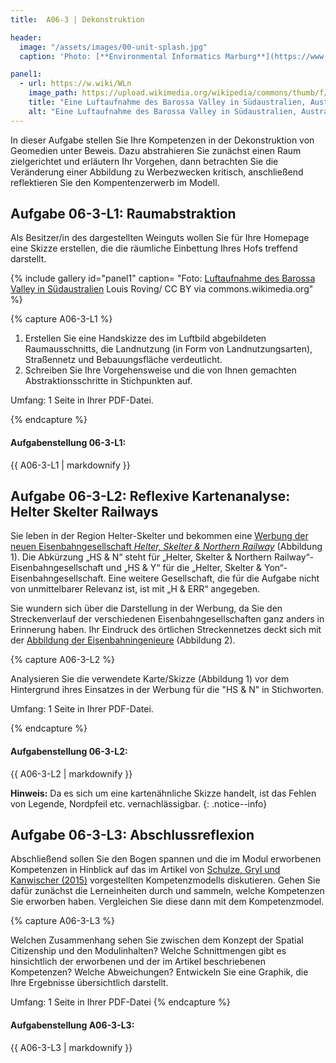 ```yaml
---
title:  A06-3 | Dekonstruktion

header:
  image: "/assets/images/00-unit-splash.jpg"
  caption: 'Photo: [**Environmental Informatics Marburg**](https://www.flickr.com/environmentalinformatics-marburg/)'

panel1:  
  - url: https://w.wiki/WLn
    image_path: https://upload.wikimedia.org/wikipedia/commons/thumb/f/f5/Barossa_Valley_South_Australia.jpg/1024px-Barossa_Valley_South_Australia.jpg
    title: "Eine Luftaufnahme des Barossa Valley in Südaustralien, Australien, [Louis Roving](https://w.wiki/WLo) / CC BY via commons.wikimedia.org"
    alt: "Eine Luftaufnahme des Barossa Valley in Südaustralien, Australien"
---
```


In dieser Aufgabe stellen Sie Ihre Kompetenzen in der Dekonstruktion von Geomedien unter Beweis. Dazu abstrahieren Sie zunächst einen Raum zielgerichtet und erläutern Ihr Vorgehen, dann betrachten Sie die Veränderung einer Abbildung zu Werbezwecken kritisch, anschließend reflektieren Sie den Kompentenzerwerb im Modell.

## Aufgabe 06-3-L1: Raumabstraktion

Als Besitzer/in des dargestellten Weinguts wollen Sie für Ihre Homepage eine Skizze erstellen, die die räumliche Einbettung Ihres Hofs treffend darstellt.

{% include gallery id="panel1"  caption= "Foto: [Luftaufnahme des Barossa Valley in Südaustralien](https://w.wiki/WLo) Louis Roving/ CC BY via commons.wikimedia.org" %}

{% capture A06-3-L1 %}

1. Erstellen Sie eine Handskizze des im Luftbild abgebildeten Raumausschnitts, die Landnutzung (in Form von Landnutzungsarten), Straßennetz und Bebauungsfläche verdeutlicht.
1. Schreiben Sie Ihre Vorgehensweise und die von Ihnen gemachten Abstraktionsschritte in Stichpunkten auf. 

Umfang: 1 Seite in Ihrer PDF-Datei.

{% endcapture %}

<div class="notice--success">
  <h4 class="no_toc">Aufgabenstellung 06-3-L1:</h4>
  {{ A06-3-L1 | markdownify }}
</div>


## Aufgabe 06-3-L2: Reflexive Kartenanalyse: Helter Skelter Railways

Sie leben in der Region Helter-Skelter und bekommen eine [Werbung der neuen Eisenbahngesellschaft *Helter, Skelter & Northern Railway*](https://ilias.uni-marburg.de/goto.php?target=file_2036433_download&client_id=UNIMR) (Abbildung 1). Die Abkürzung „HS & N“ steht für „Helter, Skelter & Northern Railway“-Eisenbahngesellschaft und „HS & Y“ für die „Helter, Skelter & Yon“-Eisenbahngesellschaft. Eine weitere Gesellschaft, die für die Aufgabe nicht von unmittelbarer Relevanz ist, ist mit „H & ERR“ angegeben.

Sie wundern sich über die Darstellung in der Werbung, da Sie den Streckenverlauf der verschiedenen Eisenbahngesellschaften ganz anders in Erinnerung haben. Ihr Eindruck des örtlichen Streckennetzes deckt sich mit der [Abbildung der Eisenbahningenieure](https://ilias.uni-marburg.de/goto.php?target=file_2036433_download&client_id=UNIMR) (Abbildung 2). 

{% capture A06-3-L2 %}

Analysieren Sie die verwendete Karte/Skizze (Abbildung 1) vor dem Hintergrund ihres Einsatzes in der Werbung für die "HS & N" in Stichworten.

Umfang: 1 Seite in Ihrer PDF-Datei.

{% endcapture %}
<div class="notice--success">
  <h4 class="no_toc">Aufgabenstellung 06-3-L2:</h4>
  {{ A06-3-L2 | markdownify }}
</div>

**Hinweis:** Da es sich um eine kartenähnliche Skizze handelt, ist das Fehlen von Legende, Nordpfeil etc. vernachlässigbar.
{: .notice--info}


## Aufgabe 06-3-L3: Abschlussreflexion

Abschließend sollen Sie den Bogen spannen und die im Modul erworbenen Kompetenzen in Hinblick auf das im Artikel von [Schulze, Gryl und Kanwischer (2015)](https://www.tandfonline.com/doi/full/10.1080/03098265.2015.1048506) vorgestellten Kompetenzmodells diskutieren. Gehen Sie dafür zunächst die Lerneinheiten durch und sammeln, welche Kompetenzen Sie erworben haben. Vergleichen Sie diese dann mit dem Kompetenzmodel.

{% capture A06-3-L3 %}

Welchen Zusammenhang sehen Sie zwischen dem Konzept der Spatial Citizenship und den Modulinhalten? Welche Schnittmengen gibt es hinsichtlich der erworbenen und der im Artikel beschriebenen Kompetenzen? Welche Abweichungen? Entwickeln Sie eine Graphik, die Ihre Ergebnisse übersichtlich darstellt. 


Umfang: 1 Seite in Ihrer PDF-Datei
{% endcapture %}

<div class="notice--success">
  <h4 class="no_toc">Aufgabenstellung A06-3-L3:</h4>
  {{ A06-3-L3 | markdownify }}
</div>
